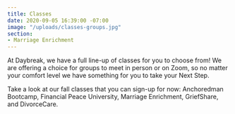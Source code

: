 ```yaml
---
title: Classes
date: 2020-09-05 16:39:00 -07:00
image: "/uploads/classes-groups.jpg"
section:
- Marriage Enrichment
---
```


At Daybreak, we have a full line-up of classes for you to choose from!  We are offering a choice for groups to meet in person or on Zoom, so no matter your comfort level we have something for you to take your Next Step.  

Take a look at our fall classes that you can sign-up for now:  Anchoredman Bootcamp, Financial Peace University, Marriage Enrichment, GriefShare, and DivorceCare.  